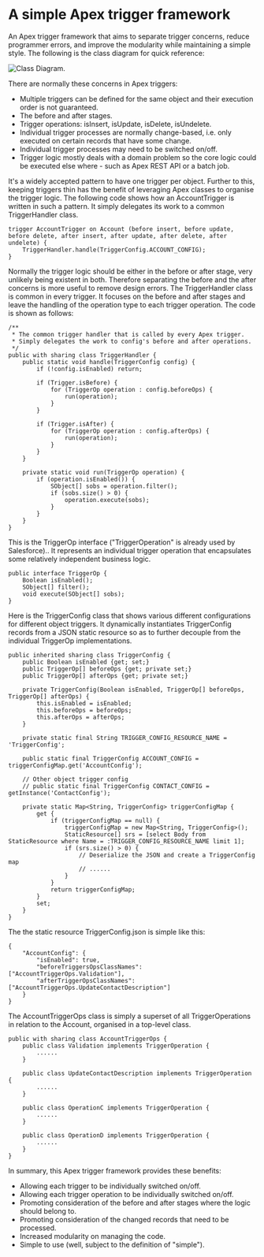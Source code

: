 # A simple Apex trigger framework
An Apex trigger framework that aims to separate trigger concerns, reduce programmer errors, and improve the modularity while maintaining a simple style. The following is the class diagram for quick reference:

![Class Diagram](https://force746.files.wordpress.com/2020/11/apextriggerpattern-7.png).

There are normally these concerns in Apex triggers:
* Multiple triggers can be defined for the same object and their execution order is not guaranteed.
* The before and after stages.
* Trigger operations: isInsert, isUpdate, isDelete, isUndelete.
* Individual trigger processes are normally change-based, i.e. only executed on certain records that have some change.
* Individual trigger processes may need to be switched on/off.
* Trigger logic mostly deals with a domain problem so the core logic could be executed else where - such as Apex REST API or a batch job.

It's a widely accepted pattern to have one trigger per object. Further to this, keeping triggers thin has the benefit of leveraging Apex classes to organise the trigger logic. The following code shows how an AccountTrigger is written in such a pattern. It simply delegates its work to a common TriggerHandler class.
```
trigger AccountTrigger on Account (before insert, before update, before delete, after insert, after update, after delete, after undelete) {
    TriggerHandler.handle(TriggerConfig.ACCOUNT_CONFIG);
}
```

Normally the trigger logic should be either in the before or after stage, very unlikely being existent in both. Therefore separating the before and the after concerns is more useful to remove design errors. The TriggerHandler class is common in every trigger. It focuses on the before and after stages and leave the handling of the operation type to each trigger operation. The code is shown as follows:
```
/**
 * The common trigger handler that is called by every Apex trigger.
 * Simply delegates the work to config's before and after operations.
 */
public with sharing class TriggerHandler {
    public static void handle(TriggerConfig config) {
        if (!config.isEnabled) return;
        
        if (Trigger.isBefore) {
            for (TriggerOp operation : config.beforeOps) {
                run(operation);
            }
        }
        
        if (Trigger.isAfter) {
            for (TriggerOp operation : config.afterOps) {
                run(operation);
            }
        }
    }
    
    private static void run(TriggerOp operation) {
        if (operation.isEnabled()) {
            SObject[] sobs = operation.filter();
            if (sobs.size() > 0) {
                operation.execute(sobs);
            }
        }
    }
}
```

This is the TriggerOp interface ("TriggerOperation" is already used by Salesforce).. It represents an individual trigger operation that encapsulates some relatively independent business logic.
```
public interface TriggerOp {
    Boolean isEnabled();
    SObject[] filter();
    void execute(SObject[] sobs);
}
```

Here is the TriggerConfig class that shows various different configurations for different object triggers. It dynamically instantiates TriggerConfig records from a JSON static resource so as to further decouple from the individual TriggerOp implementations.
```
public inherited sharing class TriggerConfig {
    public Boolean isEnabled {get; set;}
    public TriggerOp[] beforeOps {get; private set;}
    public TriggerOp[] afterOps {get; private set;}

    private TriggerConfig(Boolean isEnabled, TriggerOp[] beforeOps, TriggerOp[] afterOps) {
        this.isEnabled = isEnabled;
        this.beforeOps = beforeOps;
        this.afterOps = afterOps;
    }

    private static final String TRIGGER_CONFIG_RESOURCE_NAME = 'TriggerConfig';

    public static final TriggerConfig ACCOUNT_CONFIG = triggerConfigMap.get('AccountConfig');
    
    // Other object trigger config
    // public static final TriggerConfig CONTACT_CONFIG = getInstance('ContactConfig');
    
    private static Map<String, TriggerConfig> triggerConfigMap {
        get {
            if (triggerConfigMap == null) {
                triggerConfigMap = new Map<String, TriggerConfig>();
                StaticResource[] srs = [select Body from StaticResource where Name = :TRIGGER_CONFIG_RESOURCE_NAME limit 1];
                if (srs.size() > 0) {
                    // Deserialize the JSON and create a TriggerConfig map
                    // ......
                }
            }
            return triggerConfigMap;
        }
        set;
    }
}
```

The the static resource TriggerConfig.json is simple like this:
```
{
    "AccountConfig": {
        "isEnabled": true,
        "beforeTriggersOpsClassNames": ["AccountTriggerOps.Validation"],
        "afterTriggerOpsClassNames": ["AccountTriggerOps.UpdateContactDescription"]
    }
}
```

The AccountTriggerOps class is simply a superset of all TriggerOperations in relation to the Account, organised in a top-level class.
```
public with sharing class AccountTriggerOps {
    public class Validation implements TriggerOperation {
        ......
    }

    public class UpdateContactDescription implements TriggerOperation {
        ......
    }

    public class OperationC implements TriggerOperation {
        ......
    }

    public class OperationD implements TriggerOperation {
        ......
    }
}
```

In summary, this Apex trigger framework provides these benefits:
* Allowing each trigger to be individually switched on/off.
* Allowing each trigger operation to be individually switched on/off.
* Promoting consideration of the before and after stages where the logic should belong to.
* Promoting consideration of the changed records that need to be processed.
* Increased modularity on managing the code.
* Simple to use (well, subject to the definition of "simple").